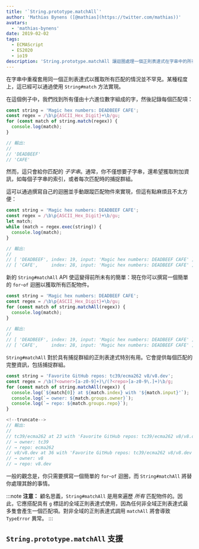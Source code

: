 ```yaml
---
title: '`String.prototype.matchAll`'
author: 'Mathias Bynens ([@mathias](https://twitter.com/mathias))'
avatars:
  - 'mathias-bynens'
date: 2019-02-02
tags:
  - ECMAScript
  - ES2020
  - io19
description: 'String.prototype.matchAll 讓迴圈處理一個正則表達式在字串中的所有匹配物件變得更加容易。'
---
```

在字串中重複套用同一個正則表達式以獲取所有匹配的情況並不罕見。某種程度上，這已經可以通過使用 `String#match` 方法實現。

在這個例子中，我們找到所有僅由十六進位數字組成的字，然後記錄每個匹配項：

```js
const string = 'Magic hex numbers: DEADBEEF CAFE';
const regex = /\b\p{ASCII_Hex_Digit}+\b/gu;
for (const match of string.match(regex)) {
  console.log(match);
}

// 輸出:
//
// 'DEADBEEF'
// 'CAFE'
```

然而，這只會給你匹配的 _子字串_。通常，你不僅想要子字串，還希望獲取附加資訊，如每個子字串的索引，或者每次匹配時的捕捉群組。

這可以通過撰寫自己的迴圈並手動跟蹤匹配物件來實現，但這有點麻煩且不太方便：

```js
const string = 'Magic hex numbers: DEADBEEF CAFE';
const regex = /\b\p{ASCII_Hex_Digit}+\b/gu;
let match;
while (match = regex.exec(string)) {
  console.log(match);
}

// 輸出:
//
// [ 'DEADBEEF', index: 19, input: 'Magic hex numbers: DEADBEEF CAFE' ]
// [ 'CAFE',     index: 28, input: 'Magic hex numbers: DEADBEEF CAFE' ]
```

新的 `String#matchAll` API 使這變得前所未有的簡單：現在你可以撰寫一個簡單的 `for`-`of` 迴圈以獲取所有匹配物件。

```js
const string = 'Magic hex numbers: DEADBEEF CAFE';
const regex = /\b\p{ASCII_Hex_Digit}+\b/gu;
for (const match of string.matchAll(regex)) {
  console.log(match);
}

// 輸出:
//
// [ 'DEADBEEF', index: 19, input: 'Magic hex numbers: DEADBEEF CAFE' ]
// [ 'CAFE',     index: 28, input: 'Magic hex numbers: DEADBEEF CAFE' ]
```

`String#matchAll` 對於具有捕捉群組的正則表達式特別有用。它會提供每個匹配的完整資訊，包括捕捉群組。

```js
const string = 'Favorite GitHub repos: tc39/ecma262 v8/v8.dev';
const regex = /\b(?<owner>[a-z0-9]+)\/(?<repo>[a-z0-9\.]+)\b/g;
for (const match of string.matchAll(regex)) {
  console.log(`${match[0]} at ${match.index} with '${match.input}'`);
  console.log(`→ owner: ${match.groups.owner}`);
  console.log(`→ repo: ${match.groups.repo}`);
}

<!--truncate-->
// 輸出:
//
// tc39/ecma262 at 23 with 'Favorite GitHub repos: tc39/ecma262 v8/v8.dev'
// → owner: tc39
// → repo: ecma262
// v8/v8.dev at 36 with 'Favorite GitHub repos: tc39/ecma262 v8/v8.dev'
// → owner: v8
// → repo: v8.dev
```

一般的觀念是，你只需要撰寫一個簡單的 `for`-`of` 迴圈，而 `String#matchAll` 將替你處理其餘的事情。

:::note
**注意：** 顧名思義，`String#matchAll` 是用來遍歷 _所有_ 匹配物件的。因此，它應搭配具有 `g` 標誌的全域正則表達式使用，因為任何非全域正則表達式最多隻會產生一個匹配項。對非全域的正則表達式調用 `matchAll` 將會導致 `TypeError` 異常。
:::

## `String.prototype.matchAll` 支援

<feature-support chrome="73 /blog/v8-release-73#string.prototype.matchall"
                 firefox="67"
                 safari="13"
                 nodejs="12"
                 babel="yes https://github.com/zloirock/core-js#ecmascript-string-and-regexp"></feature-support>
